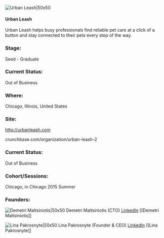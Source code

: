 

![Urban Leash|50x50](https://apimg.techstars.com/connect/images/image_files/55a52445a93e9fb65c000007/original/paw_-_v4_512.png)

#### Urban Leash
Urban Leash helps busy professionals find reliable pet care at a click of a button and stay connected to their pets every step of the way.

### Stage: 
Seed - Graduate 

### Current Status: 
Out of Business

### Where:
Chicago, Illinois, United States

### Site:
http://urbanleash.com



crunchbase.com/organization/urban-leash-2

### Current Status: 
Out of Business

### Cohort/Sessions: 
Chicago, in Chicago 2015 Summer

### Founders: 

![Demetri Maltsiniotis|50x50](https://apimg.techstars.com/connect/images/image_files/5caf755334a60d4ee7000008/original/profile.jpg) Demetri Maltsiniotis (CTO) [LinkedIn](https://linkedin.com/in/dmalt) [[Demetri Maltsiniotis]]

![Lina Pakrosnyte|50x50](https://apimg.techstars.com/connect/images/image_files/56095d21a93e9fd18a000014/original/Urban_Leash-Lina_small.jpg) Lina Pakrosnyte (Founder & CEO) [LinkedIn](https://linkedin.com/in/linapakrosnyte) [[Lina Pakrosnyte]]


